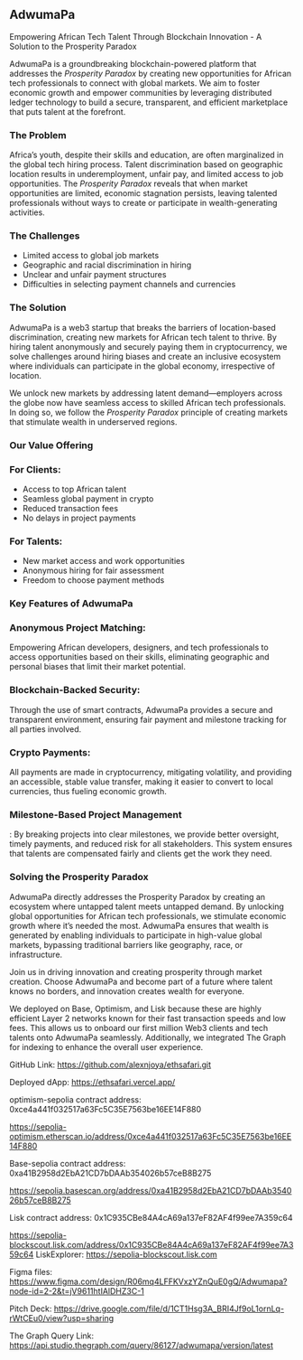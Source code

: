 
## AdwumaPa

Empowering African Tech Talent Through Blockchain Innovation - A Solution to the Prosperity Paradox

AdwumaPa is a groundbreaking blockchain-powered platform that addresses the *Prosperity Paradox* by creating new opportunities for African tech professionals to connect with global markets. We aim to foster economic growth and empower communities by leveraging distributed ledger technology to build a secure, transparent, and efficient marketplace that puts talent at the forefront.

### The Problem

Africa’s youth, despite their skills and education, are often marginalized in the global tech hiring process. Talent discrimination based on geographic location results in underemployment, unfair pay, and limited access to job opportunities. The *Prosperity Paradox* reveals that when market opportunities are limited, economic stagnation persists, leaving talented professionals without ways to create or participate in wealth-generating activities.

### The Challenges

- Limited access to global job markets
- Geographic and racial discrimination in hiring
- Unclear and unfair payment structures
- Difficulties in selecting payment channels and currencies

### The Solution

AdwumaPa is a web3 startup that breaks the barriers of location-based discrimination, creating new markets for African tech talent to thrive. By hiring talent anonymously and securely paying them in cryptocurrency, we solve challenges around hiring biases and create an inclusive ecosystem where individuals can participate in the global economy, irrespective of location.

We unlock new markets by addressing latent demand—employers across the globe now have seamless access to skilled African tech professionals. In doing so, we follow the *Prosperity Paradox* principle of creating markets that stimulate wealth in underserved regions.

### Our Value Offering

### For Clients:
- Access to top African talent
- Seamless global payment in crypto
- Reduced transaction fees
- No delays in project payments

### For Talents:
- New market access and work opportunities
- Anonymous hiring for fair assessment
- Freedom to choose payment methods

### Key Features of AdwumaPa

### Anonymous Project Matching:
Empowering African developers, designers, and tech professionals to access opportunities based on their skills, eliminating geographic and personal biases that limit their market potential.
  
### Blockchain-Backed Security: 
Through the use of smart contracts, AdwumaPa provides a secure and transparent environment, ensuring fair payment and milestone tracking for all parties involved.

### Crypto Payments:
 All payments are made in cryptocurrency, mitigating volatility, and providing an accessible, stable value transfer, making it easier to convert to local currencies, thus fueling economic growth.

### Milestone-Based Project Management
: By breaking projects into clear milestones, we provide better oversight, timely payments, and reduced risk for all stakeholders. This system ensures that talents are compensated fairly and clients get the work they need.

### Solving the Prosperity Paradox

AdwumaPa directly addresses the Prosperity Paradox by creating an ecosystem where untapped talent meets untapped demand. By unlocking global opportunities for African tech professionals, we stimulate economic growth where it’s needed the most. AdwumaPa ensures that wealth is generated by enabling individuals to participate in high-value global markets, bypassing traditional barriers like geography, race, or infrastructure.


Join us in driving innovation and creating prosperity through market creation. Choose AdwumaPa and become part of a future where talent knows no borders, and innovation creates wealth for everyone.

We deployed on Base, Optimism, and Lisk because these are highly efficient Layer 2 networks known for their fast transaction speeds and low fees. This allows us to onboard our first million Web3 clients and tech talents onto AdwumaPa seamlessly. Additionally, we integrated The Graph for indexing to enhance the overall user experience.


GitHub Link: https://github.com/alexnjoya/ethsafari.git

Deployed dApp: https://ethsafari.vercel.app/


optimism-sepolia contract address: 0xce4a441f032517a63Fc5C35E7563be16EE14F880

https://sepolia-optimism.etherscan.io/address/0xce4a441f032517a63Fc5C35E7563be16EE14F880


Base-sepolia contract address: 0xa41B2958d2EbA21CD7bDAAb354026b57ceB8B275

https://sepolia.basescan.org/address/0xa41B2958d2EbA21CD7bDAAb354026b57ceB8B275


Lisk contract address: 0x1C935CBe84A4cA69a137eF82AF4f99ee7A359c64

https://sepolia-blockscout.lisk.com/address/0x1C935CBe84A4cA69a137eF82AF4f99ee7A359c64
LiskExplorer: https://sepolia-blockscout.lisk.com


Figma files: https://www.figma.com/design/R06mq4LFFKVxzYZnQuE0gQ/Adwumapa?node-id=2-2&t=jV9611htIAlDHZ3C-1

Pitch Deck: https://drive.google.com/file/d/1CT1Hsg3A_BRI4Jf9oL1ornLq-rWtCEu0/view?usp=sharing

The Graph Query Link: https://api.studio.thegraph.com/query/86127/adwumapa/version/latest
